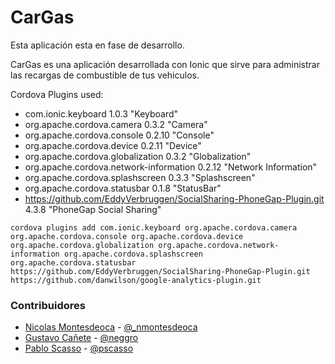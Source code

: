 CarGas
======

Esta aplicación esta en fase de desarrollo.

CarGas es una aplicación desarrollada con Ionic que sirve para administrar las recargas de combustible de tus vehiculos.

Cordova Plugins used:
* com.ionic.keyboard 1.0.3 "Keyboard"
* org.apache.cordova.camera 0.3.2 "Camera"
* org.apache.cordova.console 0.2.10 "Console"
* org.apache.cordova.device 0.2.11 "Device"
* org.apache.cordova.globalization 0.3.2 "Globalization"
* org.apache.cordova.network-information 0.2.12 "Network Information"
* org.apache.cordova.splashscreen 0.3.3 "Splashscreen"
* org.apache.cordova.statusbar 0.1.8 "StatusBar"
* https://github.com/EddyVerbruggen/SocialSharing-PhoneGap-Plugin.git 4.3.8 "PhoneGap Social Sharing"

```
cordova plugins add com.ionic.keyboard org.apache.cordova.camera org.apache.cordova.console org.apache.cordova.device org.apache.cordova.globalization org.apache.cordova.network-information org.apache.cordova.splashscreen org.apache.cordova.statusbar https://github.com/EddyVerbruggen/SocialSharing-PhoneGap-Plugin.git https://github.com/danwilson/google-analytics-plugin.git
```

### Contribuidores

* [Nicolas Montesdeoca](https://github.com/nmontesdeoca) - [@_nmontesdeoca](https://twitter.com/_nmontesdeoca)
* [Gustavo Cañete](https://github.com/neggro) - [@neggro](https://twitter.com/neggrouy)
* [Pablo Scasso](https://github.com/pablosca) - [@pscasso](https://twitter.com/pscasso)
